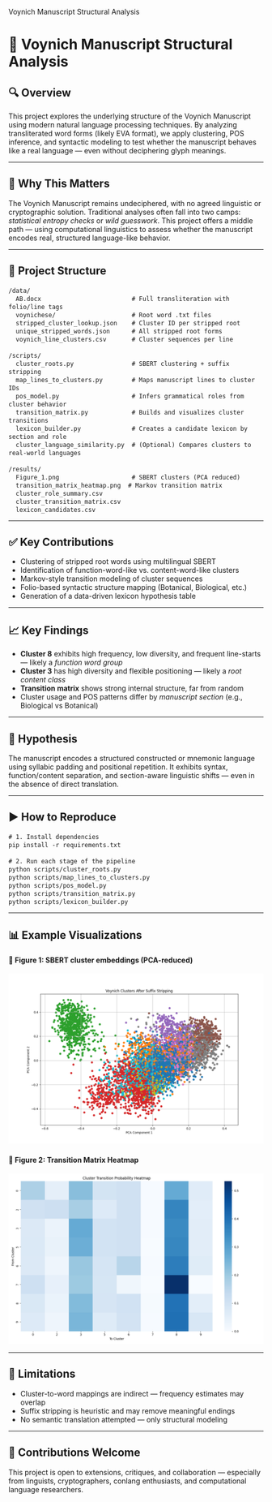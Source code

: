  Voynich Manuscript Structural Analysis

📜 Voynich Manuscript Structural Analysis
=========================================

🔍 Overview
-----------

This project explores the underlying structure of the Voynich Manuscript using modern natural language processing techniques. By analyzing transliterated word forms (likely EVA format), we apply clustering, POS inference, and syntactic modeling to test whether the manuscript behaves like a real language — even without deciphering glyph meanings.

* * *

🧠 Why This Matters
-------------------

The Voynich Manuscript remains undeciphered, with no agreed linguistic or cryptographic solution. Traditional analyses often fall into two camps: _statistical entropy checks_ or _wild guesswork_. This project offers a middle path — using computational linguistics to assess whether the manuscript encodes real, structured language-like behavior.

* * *

📁 Project Structure
--------------------

    /data/
      AB.docx                         # Full transliteration with folio/line tags
      voynichese/                     # Root word .txt files
      stripped_cluster_lookup.json    # Cluster ID per stripped root
      unique_stripped_words.json      # All stripped root forms
      voynich_line_clusters.csv       # Cluster sequences per line
    
    /scripts/
      cluster_roots.py                # SBERT clustering + suffix stripping
      map_lines_to_clusters.py        # Maps manuscript lines to cluster IDs
      pos_model.py                    # Infers grammatical roles from cluster behavior
      transition_matrix.py            # Builds and visualizes cluster transitions
      lexicon_builder.py              # Creates a candidate lexicon by section and role
      cluster_language_similarity.py  # (Optional) Compares clusters to real-world languages
    
    /results/
      Figure_1.png                    # SBERT clusters (PCA reduced)
      transition_matrix_heatmap.png  # Markov transition matrix
      cluster_role_summary.csv
      cluster_transition_matrix.csv
      lexicon_candidates.csv
    

* * *

✅ Key Contributions
-------------------

*   Clustering of stripped root words using multilingual SBERT
*   Identification of function-word-like vs. content-word-like clusters
*   Markov-style transition modeling of cluster sequences
*   Folio-based syntactic structure mapping (Botanical, Biological, etc.)
*   Generation of a data-driven lexicon hypothesis table

* * *

📈 Key Findings
---------------

*   **Cluster 8** exhibits high frequency, low diversity, and frequent line-starts — likely a _function word group_
*   **Cluster 3** has high diversity and flexible positioning — likely a _root content class_
*   **Transition matrix** shows strong internal structure, far from random
*   Cluster usage and POS patterns differ by _manuscript section_ (e.g., Biological vs Botanical)

* * *

🧬 Hypothesis
-------------

The manuscript encodes a structured constructed or mnemonic language using syllabic padding and positional repetition. It exhibits syntax, function/content separation, and section-aware linguistic shifts — even in the absence of direct translation.

* * *

▶️ How to Reproduce
-------------------

    # 1. Install dependencies
    pip install -r requirements.txt
    
    # 2. Run each stage of the pipeline
    python scripts/cluster_roots.py
    python scripts/map_lines_to_clusters.py
    python scripts/pos_model.py
    python scripts/transition_matrix.py
    python scripts/lexicon_builder.py
    

* * *

📊 Example Visualizations
-------------------------

#### 📌 Figure 1: SBERT cluster embeddings (PCA-reduced)

![Cluster visualization](./results/Figure_1.png)

#### 📌 Figure 2: Transition Matrix Heatmap

![Transition matrix heatmap](./results/transition_matrix_heatmap.png)

* * *

📌 Limitations
--------------

*   Cluster-to-word mappings are indirect — frequency estimates may overlap
*   Suffix stripping is heuristic and may remove meaningful endings
*   No semantic translation attempted — only structural modeling

* * *

🤝 Contributions Welcome
------------------------

This project is open to extensions, critiques, and collaboration — especially from linguists, cryptographers, conlang enthusiasts, and computational language researchers.